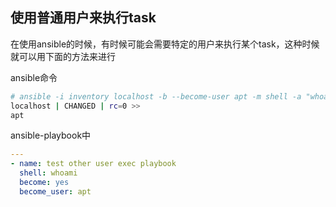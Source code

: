 ## 使用普通用户来执行task

在使用ansible的时候，有时候可能会需要特定的用户来执行某个task，这种时候就可以用下面的方法来进行



ansible命令

```bash
# ansible -i inventory localhost -b --become-user apt -m shell -a "whoami"
localhost | CHANGED | rc=0 >>
apt
```



ansible-playbook中

```yaml
---
- name: test other user exec playbook
  shell: whoami
  become: yes
  become_user: apt
```


